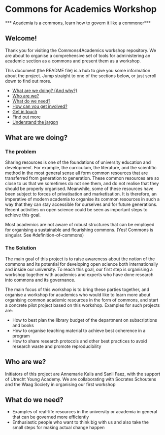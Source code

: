 # Commons for Academics Workshop

*** Academia is a commons, learn how to govern it like a commoner***

## Welcome!

Thank you for visiting the Commons4Academics workshop repository. We are about to organise a comprehensive set of tools for administering an academic section as a commons and present them as a workshop.

This document (the README file) is a hub to give you some information about the project. Jump straight to one of the sections below, or just scroll down to find out more.

* [What are we doing? (And why?)](#what-are-we-doing)
* [Who are we?](#who-are-we)
* [What do we need?](#what-do-we-need)
* [How can you get involved?](#get-involved)
* [Get in touch](#contact-us)
* [Find out more](#find-out-more)
* [Understand the jargon](#glossary)

## What are we doing?

### The problem

Sharing resources is one of the foundations of university education and development. For example, the curriculum, the literature, and the scientific method in the most general sense all form common resources that are transferred from generation to generation. These common resources are so close to us that we sometimes do not see them, and do not realise that they should be properly organised. Meanwhile, some of these resources have been subject to forces of privatisation and marketisation. It is therefore, an imperative of modern academia to organise its common resources in such a way that they can stay accessible for ourselves and for future generations. Recent activities on open science could be seen as important steps to achieve this goal. 

Most academics are not aware of robust structures that can be employed for organising a sustainable and flourishing commons. (Yes! Commons is singular. See #definition-of-commons)

### The Solution

The main goal of this project is to raise awareness about the notion of the commons and its potential for developing open science both internationally and inside our university. To reach this goal, our first step is organising a workshop together with academics and experts who have done research into commons and its governance.

The main focus of this workshop is to bring these parties together, and organise a workshop for academics who would like to learn more about organising common academic resources in the form of commons, and start a concrete pilot project based on this workshop. Examples for such projects are:
- How to best plan the library budget of the department on subscriptions and books
- How to organise teaching material to achieve best coherence in a program
- How to share research protocols and other best practices to avoid research waste and promote reproducibility

## Who are we?

Initiators of this project are Annemarie Kalis and Sanli Faez, with the support of Utrecht Young Academy. We are collaborating with Socrates Schoutens and the Waag Society in organising our first workshop

## What do we need?

- Examples of real-life resources in the university or academia in general that can be governed more efficiently 
- Enthusiastic people who want to think big with us and also take the small steps for making actual change happen
